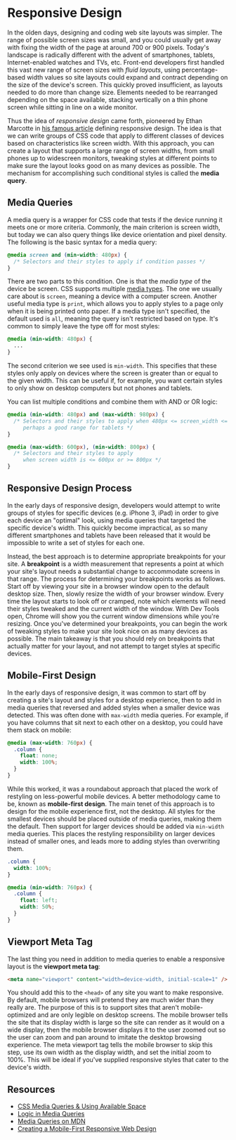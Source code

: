 # Responsive Design

In the olden days, designing and coding web site layouts was simpler. The range
of possible screen sizes was small, and you could usually get away with
fixing the width of the page at around 700 or 900 pixels. Today's landscape is
radically different with the advent of smartphones, tablets, Internet-enabled
watches and TVs, etc. Front-end developers first handled this vast new range of
screen sizes with *fluid layouts*, using percentage-based width values so site
layouts could expand and contract depending on the size of the device's
screen. This quickly proved insufficient, as layouts needed to do more than
change size. Elements needed to be rearranged depending on the space available,
stacking vertically on a thin phone screen while sitting in line on a wide
monitor.

Thus the idea of *responsive design* came forth, pioneered by Ethan Marcotte in
[his famous article][marcotte_article] defining responsive design. The idea is
that we can write groups of CSS code that apply to different classes of devices
based on characteristics like screen width. With this approach, you can create a
layout that supports a large range of screen widths, from small phones up to
widescreen monitors, tweaking styles at different points to make sure the layout
looks good on as many devices as possible. The mechanism for accomplishing such
conditional styles is called the **media query**.

[marcotte_article]: http://alistapart.com/article/responsive-web-design

## Media Queries

A media query is a wrapper for CSS code that tests if the device running it
meets one or more criteria. Commonly, the main criterion is screen width, but
today we can also query things like device orientation and pixel density. The
following is the basic syntax for a media query:

```css
@media screen and (min-width: 480px) {
  /* Selectors and their styles to apply if condition passes */
}
```

There are two parts to this condition. One is that the *media type* of the
device be screen. CSS supports multiple [media types][media_types]. The one we
usually care about is `screen`, meaning a device with a computer screen. Another
useful media type is `print`, which allows you to apply styles to a page only
when it is being printed onto paper. If a media type isn't specified, the
default used is `all`, meaning the query isn't restricted based on type. It's
common to simply leave the type off for most styles:

```css
@media (min-width: 480px) {
  ...
}
```

The second criterion we see used is `min-width`. This specifies that these
styles only apply on devices where the screen is greater than or equal to the
given width. This can be useful if, for example, you want certain styles to only
show on desktop computers but not phones and tablets.

You can list multiple conditions and combine them with AND or OR logic:

```css
@media (min-width: 480px) and (max-width: 980px) {
  /* Selectors and their styles to apply when 480px <= screen_width <= 980px,
     perhaps a good range for tablets */
}
```

```css
@media (max-width: 600px), (min-width: 800px) {
  /* Selectors and their styles to apply
     when screen width is <= 600px or >= 800px */
}
```

[media_types]: http://css-tricks.com/snippets/css/all-stylesheet-media-types/

## Responsive Design Process

In the early days of responsive design, developers would attempt to write groups
of styles for specific devices (e.g. iPhone 3, iPad) in order to give each
device an "optimal" look, using media queries that targeted the specific
device's width. This quickly become impractical, as so many different
smartphones and tablets have been released that it would be impossible to write
a set of styles for each one.

Instead, the best approach is to determine appropriate breakpoints for your
site. A **breakpoint** is a width measurement that represents a point at which
your site's layout needs a substantial change to accommodate screens in that
range. The process for determining your breakpoints works as follows. Start off
by viewing your site in a browser window open to the default desktop size. Then,
slowly resize the width of your browser window. Every time the layout starts to
look off or cramped, note which elements will need their styles tweaked and the
current width of the window. With Dev Tools open, Chrome will show you the
current window dimensions while you're resizing. Once you've determined your
breakpoints, you can begin the work of tweaking styles to make your site look
nice on as many devices as possible. The main takeaway is that you should rely
on breakpoints that actually matter for your layout, and not attempt to target
styles at specific devices.

## Mobile-First Design

In the early days of responsive design, it was common to start off by creating a
site's layout and styles for a desktop experience, then to add in media queries
that reversed and added styles when a smaller device was detected. This was
often done with `max-width` media queries. For example, if you have columns that
sit next to each other on a desktop, you could have them stack on mobile:

```css
@media (max-width: 760px) {
  .column {
    float: none;
    width: 100%;
  }
}
```

While this worked, it was a roundabout approach that placed the work of
restyling on less-powerful mobile devices. A better methodology came to be,
known as **mobile-first design**. The main tenet of this approach is to design
for the mobile experience first, not the desktop. All styles for the smallest
devices should be placed outside of media queries, making them the default. Then
support for larger devices should be added via `min-width` media queries. This
places the restyling responsibility on larger devices instead of smaller ones,
and leads more to adding styles than overwriting them.

```css
.column {
  width: 100%;
}

@media (min-width: 760px) {
  .column {
    float: left;
    width: 50%;
  }
}
```

## Viewport Meta Tag

The last thing you need in addition to media queries to enable a responsive
layout is the **viewport meta tag**:

```html
<meta name="viewport" content="width=device-width, initial-scale=1" />
```

You should add this to the `<head>` of any site you want to make responsive. By
default, mobile browsers will pretend they are much wider than they really are.
The purpose of this is to support sites that aren't mobile-optimized and are
only legible on desktop screens. The mobile browser tells the site that its
display width is large so the site can render as it would on a wide display, then
the mobile browser displays it to the user zoomed out so the user can zoom and
pan around to imitate the desktop browsing experience. The meta viewport tag
tells the mobile browser to skip this step, use its own width as the display
width, and set the initial zoom to 100%. This will be ideal if you've supplied
responsive styles that cater to the device's width.

## Resources

* [CSS Media Queries & Using Available Space][css_tricks_media_queries]
* [Logic in Media Queries][logic_media_queries]
* [Media Queries on MDN][mdn_media_queries]
* [Creating a Mobile-First Responsive Web Design][mobile_first_design]

[css_tricks_media_queries]: http://css-tricks.com/css-media-queries/
[logic_media_queries]: http://css-tricks.com/logic-in-media-queries/
[mdn_media_queries]: https://developer.mozilla.org/en-US/docs/Web/Guide/CSS/Media_queries
[mobile_first_design]: http://www.html5rocks.com/en/mobile/responsivedesign/
